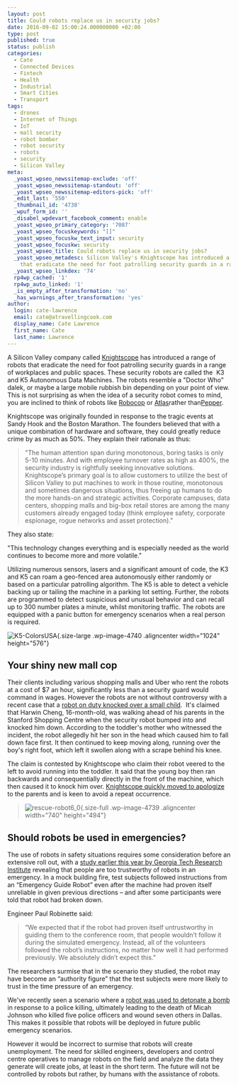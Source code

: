 ```yaml
---
layout: post
title: Could robots replace us in security jobs?
date: 2016-09-02 15:00:24.000000000 +02:00
type: post
published: true
status: publish
categories:
  - Cate
  - Connected Devices
  - Fintech
  - Health
  - Industrial
  - Smart Cities
  - Transport
tags:
  - drones
  - Internet of Things
  - IoT
  - mall security
  - robot bomber
  - robot security
  - robots
  - security
  - Silicon Valley
meta:
  _yoast_wpseo_newssitemap-exclude: 'off'
  _yoast_wpseo_newssitemap-standout: 'off'
  _yoast_wpseo_newssitemap-editors-pick: 'off'
  _edit_last: '550'
  _thumbnail_id: '4738'
  _wpuf_form_id: ''
  _disabel_wpdevart_facebook_comment: enable
  _yoast_wpseo_primary_category: '7087'
  _yoast_wpseo_focuskeywords: "[]"
  _yoast_wpseo_focuskw_text_input: security
  _yoast_wpseo_focuskw: security
  _yoast_wpseo_title: Could robots replace us in security jobs?
  _yoast_wpseo_metadesc: Silicon Valley's Knightscope has introduced a range of robots
    that eradicate the need for foot patrolling security guards in a range of workplaces.
  _yoast_wpseo_linkdex: '74'
  rp4wp_cached: '1'
  rp4wp_auto_linked: '1'
  _is_empty_after_transformation: 'no'
  _has_warnings_after_transformation: 'yes'
author:
  login: cate-lawrence
  email: cate@atravellingcook.com
  display_name: Cate Lawrence
  first_name: Cate
  last_name: Lawrence
---
```

A Silicon Valley company called [Knightscope](http://knightscope.com/)
has introduced a range of robots that eradicate the need for foot
patrolling security guards in a range of workplaces and public
spaces. These security robots are called the  K3 and K5 Autonomous Data
Machines. The robots resemble a "Doctor Who" dalek, or maybe a large
mobile rubbish bin depending on your point of view. This is not
surprising as when the idea of a security robot comes to mind, you are
inclined to think of robots like
[Robocop](http://www.imdb.com/title/tt0093870/) or
[Atlas](https://www.youtube.com/watch?v=rVlhMGQgDkY)rather
than[Pepper](https://readwrite.com/2016/03/10/pepper-robot-helper/).

Knightscope was originally founded in response to the tragic events at
Sandy Hook and the Boston Marathon. The founders believed that with a
unique combination of hardware and software, they could greatly reduce
crime by as much as 50%. They explain their rationale as thus:

> "The human attention span during monotonous, boring tasks is only 5-10
> minutes. And with employee turnover rates as high as 400%, the
> security industry is rightfully seeking innovative solutions.
> Knightscope’s primary goal is to allow customers to utilize the best
> of Silicon Valley to put machines to work in those routine, monotonous
> and sometimes dangerous situations, thus freeing up humans to do the
> more hands-on and strategic activities. Corporate campuses, data
> centers, shopping malls and big-box retail stores are among the many
> customers already engaged today (think employee safety, corporate
> espionage, rogue networks and asset protection)."

They also state:

"This technology changes everything and is especially needed as the
world continues to become more and more volatile."

Utilizing numerous sensors, lasers and a significant amount of code, the
K3 and K5 can roam a geo-fenced area autonomously either randomly or
based on a particular patrolling algorithm. The K5 is able to detect a
vehicle backing up or tailing the machine in a parking lot setting.
Further, the robots are programmed to detect suspicious and unusual
behavior and can recall up to 300 number plates a minute, whilst
monitoring traffic. The robots are equipped with a panic button for
emergency scenarios when a real person is required.

![K5-ColorsUSA](rw-import/K5-ColorsUSA-1024x576.png){.size-large
.wp-image-4740 .aligncenter width="1024" height="576"}

Your shiny new mall cop
-----------------------

Their clients including various shopping malls and Uber who rent the
robots at a cost of \$7 an hour, significantly less than a security
guard would command in wages. However the robots are not without
controversy with a recent case that a [robot on duty knocked over a
small
child](http://fusion.net/story/324731/security-robot-runs-over-child/).
 It's claimed that Harwin Cheng, 16-month-old, was walking ahead of his
parents in the Stanford Shopping Centre when the security robot bumped
into and knocked him down. According to the toddler's mother who
witnessed the incident, the robot allegedly hit her son in the head
which caused him to fall down face first. It then continued to keep
moving along, running over the boy's right foot, which left it swollen
along with a scrape behind his knee.

The claim is contested by Knightscope who claim their robot veered to
the left to avoid running into the toddler. It said that the young boy
then ran backwards and consequentially directly in the front of the
machine, which then caused it to knock him over. [Knightscope quickly
moved to
apologize](http://www.businesswire.com/news/home/20160713006532/en) to
the parents and is keen to avoid a repeat occurrence.

<div class="bk-body-sub">

<div class="at-body">

> <div>
>
> ![rescue-robot6\_0](rw-import/rescue-robot6_0.jpg){.size-full
> .wp-image-4739 .aligncenter width="740" height="494"}
>
> </div>

<div>

Should robots be used in emergencies?
-------------------------------------

The use of robots in safety situations requires some consideration
before an extensive roll out, with a [study earlier this year by Georgia
Tech Research
Institute](http://www.gtri.gatech.edu/casestudy/emergencies-should-you-trust-robot) revealing
that people are too trustworthy of robots in an emergency. In a mock
building fire, test subjects followed instructions from an “Emergency
Guide Robot” even after the machine had proven itself unreliable in
given previous directions – and after some participants were told that
robot had broken down.

Engineer Paul Robinette said:

</div>

> <div>
>
> “We expected that if the robot had proven itself untrustworthy in
> guiding them to the conference room, that people wouldn’t follow it
> during the simulated emergency. Instead, all of the volunteers
> followed the robot’s instructions, no matter how well it had performed
> previously. We absolutely didn’t expect this.”
>
> </div>

<div>

The researchers surmise that in the scenario they studied, the robot may
have become an “authority figure” that the test subjects were more
likely to trust in the time pressure of an emergency.

</div>

We've recently seen a scenario where a [robot was used to detonate a
bomb](https://readwrite.com/2016/07/12/killing-dallas-shooter-robot-right-choice-dt1/)
in response to a police killing, ultimately leading to the death
of Micah Johnson who killed five police officers and wound seven others
in Dallas. This makes it possible that robots will be deployed in future
public emergency scenarios.

However it would be incorrect to surmise that robots will create
unemployment. The need for skilled engineers, developers and control
centre operatives to manage robots on the field and analyze the data
they generate will create jobs, at least in the short term. The future
will not be controlled by robots but rather, by humans with the
assistance of robots.

</div>

</div>
